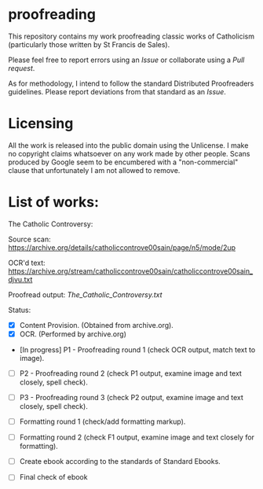 # proofreading

This repository contains my work proofreading classic works of Catholicism (particularly those written by St Francis de Sales).

Please feel free to report errors using an *Issue* or collaborate using a *Pull request*.

As for methodology, I intend to follow the standard Distributed Proofreaders guidelines. Please report deviations from that standard as an *Issue*.

# Licensing

All the work is released into the public domain using the Unlicense. I make no copyright claims whatsoever on any work made by other people. 
Scans produced by Google seem to be encumbered with a "non-commercial" clause that unfortunately I am not allowed to remove.

# List of works:

The Catholic Controversy:

Source scan: https://archive.org/details/catholiccontrove00sain/page/n5/mode/2up

OCR'd text: https://archive.org/stream/catholiccontrove00sain/catholiccontrove00sain_djvu.txt

Proofread output: *The_Catholic_Controversy.txt*

Status:

- [x] Content Provision. (Obtained from archive.org).
- [x] OCR. (Performed by archive.org)
- [In progress] P1 - Proofreading round 1 (check OCR output, match text to image).
- [ ] P2 - Proofreading round 2 (check P1 output, examine image and text closely, spell check).
- [ ] P3 - Proofreading round 3 (check P2 output, examine image and text closely, spell check).
- [ ] Formatting round 1 (check/add formatting markup).
- [ ] Formatting round 2 (check F1 output, examine image and text closely for formatting).
- [ ] Create ebook according to the standards of Standard Ebooks.
- [ ] Final check of ebook
 
